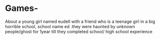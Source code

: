 # Games-
About a young girl named eudell with a friend who is a teenage girl in a big horrible school, school name ed .they were haunted by unknown people/ghost for 1year till they completed school/ high school experience
